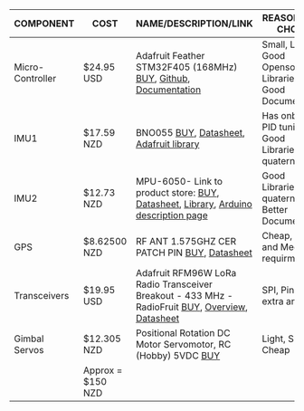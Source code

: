 | COMPONENT | COST  | NAME/DESCRIPTION/LINK | REASONS FOR CHOICE |
|---------|----------|----|---------------|
|Micro-Controller|$24.95 USD|Adafruit Feather STM32F405 (168MHz) [BUY](https://www.adafruit.com/product/4382), [Github](https://github.com/adafruit/Adafruit-Feather-STM32F405-Express-PCB), [Documentation](https://www.digikey.co.nz/en/videos/a/adafruit/programming-the-adafruit-feather-stm32f405-express-with-stm32cubeide-maker-io)| Small, Light, Good Opensource Libraries & Good Documentation|
|IMU1|$17.59 NZD|BNO055 [BUY](https://nz.mouser.com/ProductDetail/Bosch-Sensortec/BNO055?qs=QhAb4EtQfbV8Z2YmISucWw%3D%3D), [Datasheet](https://nz.mouser.com/datasheet/2/783/BST-BNO055-DS000-1509603.pdf), [Adafruit library](https://learn.adafruit.com/adafruit-bno055-absolute-orientation-sensor/arduino-code)| Has onboard PID tuning, Good Libraries, quaternions|
|IMU2|$12.73 NZD|MPU-6050- Link to product store: [BUY](https://nz.mouser.com/ProductDetail/TDK-InvenSense/MPU-6050?qs=sGAEpiMZZMs29kr3d%252BndIw9GjDKvhDTrDi0Wq22t2QQ%3D), [Datasheet](https://invensense.tdk.com/wp-content/uploads/2015/02/MPU-6000-Datasheet1.pdf), [Library](https://github.com/jrowberg/i2cdevlib/tree/master/Arduino/MPU6050), [Arduino description page](https://playground.arduino.cc/Main/MPU-6050/)|Good Libraries, quaternions, Better Documentation|
|GPS|$8.62500 NZD|RF ANT 1.575GHZ CER PATCH PIN [BUY](https://www.digikey.co.nz/product-detail/en/taoglas-limited/GP-1575-25-4-A-02/931-1015-ND/2332642), [Datasheet](https://cdn.taoglas.com/datasheets/GP.1575.25.4.A.02.pdf)|Cheap, Small and Meets requirments|
|Transceivers|$19.95 USD|Adafruit RFM96W LoRa Radio Transceiver Breakout - 433 MHz - RadioFruit [BUY](https://www.adafruit.com/product/3073), [Overview](https://learn.adafruit.com/adafruit-rfm69hcw-and-rfm96-rfm95-rfm98-lora-packet-padio-breakouts?fbclid=IwAR35VbMkCNa8vlXsCGSQ_aMt7WncGXr0NET0dsGQH1ARlQAluhj9rdhM1OQ), [Datasheet](https://cdn-learn.adafruit.com/downloads/pdf/adafruit-rfm69hcw-and-rfm96-rfm95-rfm98-lora-packet-padio-breakouts.pdf?timestamp=1592280787)|SPI, Pins for extra antenna|
|Gimbal Servos|$12.305 NZD|	Positional Rotation DC Motor Servomotor, RC (Hobby) 5VDC [BUY](https://www.digikey.com/products/en?mpart=169&v=1528)|Light, Small, Cheap|
||Approx = $150 NZD||||
